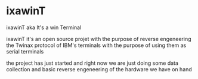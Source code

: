 # ixawinT
ixawinT aka It's a win Terminal

ixawinT it's an open source projet with the purpose of reverse engeneering the Twinax protocol of IBM's terminals with the purpose of using them as serial terminals

the project has just started and right now we are just doing some data collection and basic reverse engeneering of the hardware we have on hand
